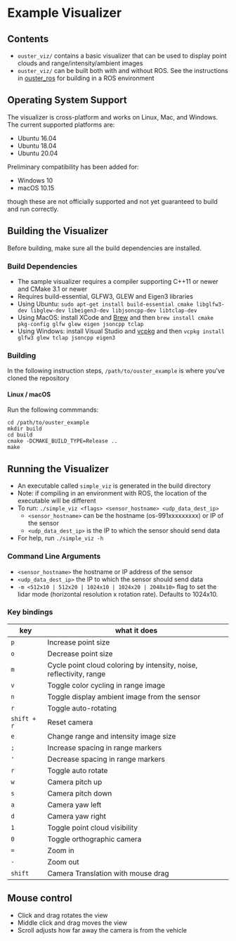 # Example Visualizer

## Contents
* `ouster_viz/` contains a basic visualizer that can be used to
  display point clouds and range/intensity/ambient images
* `ouster_viz/` can be built both with and without ROS. See the instructions in
  [ouster_ros](../ouster_ros/README.md) for building in a ROS environment

## Operating System Support
The visualizer is cross-platform and works on Linux, Mac, and Windows. The current supported
platforms are:

* Ubuntu 16.04
* Ubuntu 18.04
* Ubuntu 20.04

Preliminary compatibility has been added for:

* Windows 10
* macOS 10.15

though these are not officially supported and not yet guaranteed to build and run correctly.

## Building the Visualizer
Before building, make sure all the build dependencies are installed.

### Build Dependencies
* The sample visualizer requires a compiler supporting C++11 or newer
  and CMake 3.1 or newer
* Requires build-essential, GLFW3, GLEW and Eigen3 libraries
* Using Ubuntu: `sudo apt-get install build-essential cmake libglfw3-dev libglew-dev libeigen3-dev
  libjsoncpp-dev libtclap-dev`
* Using MacOS: install XCode and [Brew](https://brew.sh/) and then `brew install cmake pkg-config
  glfw glew eigen jsoncpp tclap`
* Using Windows: install Visual Studio and [vcpkg](https://github.com/microsoft/vcpkg) and then
  `vcpkg install glfw3 glew tclap jsoncpp eigen3`

### Building
In the following instruction steps, `/path/to/ouster_example` is where you've cloned the repository

#### Linux / macOS
Run the following commmands:

```
cd /path/to/ouster_example
mkdir build
cd build
cmake -DCMAKE_BUILD_TYPE=Release ..
make
```

## Running the Visualizer
* An executable called `simple_viz` is generated in the build directory
* Note: if compiling in an environment with ROS, the location of the
  executable will be different
* To run: `./simple_viz <flags> <sensor_hostname> <udp_data_dest_ip>`
    - `<sensor_hostname>` can be the hostname (os-991xxxxxxxxx) or IP of the sensor
    - `<udp_data_dest_ip>` is the IP to which the sensor should send data
* For help, run `./simple_viz -h`

### Command Line Arguments
* `<sensor_hostname>` the hostname or IP address of the sensor
* `<udp_data_dest_ip>` the IP to which the sensor should send data
* `-m <512x10 | 512x20 | 1024x10 | 1024x20 | 2048x10>` flag to set the lidar
  mode (horizontal resolution x rotation rate). Defaults to 1024x10.

### Key bindings
| key | what it does |
| ----| ------------ |
| `p` | Increase point size |
| `o` | Decrease point size |
| `m` | Cycle point cloud coloring by intensity, noise, reflectivity, range |
| `v` | Toggle color cycling in range image |
| `n` | Toggle display ambient image from the sensor |
| `r` | Toggle auto-rotating |
| `shift + r` | Reset camera |
| `e` | Change range and intensity image size|
| `;` | Increase spacing in range markers |
| `'` | Decrease spacing in range markers |
| `r` | Toggle auto rotate |
| `w` | Camera pitch up |
| `s` | Camera pitch down |
| `a` | Camera yaw left |
| `d` | Camera yaw right |
| `1` | Toggle point cloud visibility |
| `0` | Toggle orthographic camera |
| `=` | Zoom in |
| `-` | Zoom out |
| `shift` | Camera Translation with mouse drag |

## Mouse control
* Click and drag rotates the view
* Middle click and drag moves the view
* Scroll adjusts how far away the camera is from the vehicle
